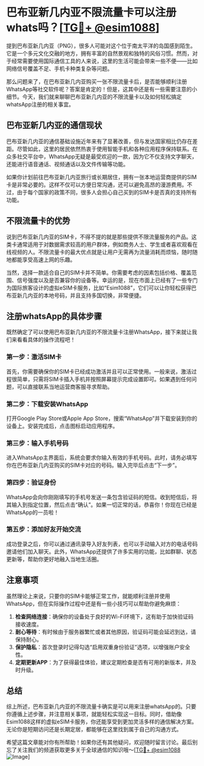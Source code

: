 # 巴布亚新几内亚不限流量卡可以注册whats吗？[[TG💪+ @esim1088](https://t.me/s/esim1088)]

提到巴布亚新几内亚（PNG），很多人可能对这个位于南太平洋的岛国感到陌生。它是一个多元文化交融的地方，拥有丰富的自然景观和独特的风俗习惯。然而，对于经常需要使用国际通信工具的人来说，这里的生活可能会带来一些不便——比如网络信号覆盖不足、手机卡种类复杂等问题。

那么问题来了，在巴布亚新几内亚购买一张不限流量卡后，是否能够顺利注册WhatsApp等社交软件呢？答案是肯定的！但是，这其中还是有一些需要注意的小细节。今天，我们就来聊聊巴布亚新几内亚的不限流量卡以及如何轻松搞定whatsApp注册的相关事宜。

## 巴布亚新几内亚的通信现状

巴布亚新几内亚的通信基础设施近年来有了显著改善，但与发达国家相比仍存在差距。尽管如此，这里的居民依然热衷于使用智能手机和各种应用程序保持联系。在众多社交平台中，WhatsApp无疑是最受欢迎的一款，因为它不仅支持文字聊天，还能进行语音通话、视频通话以及文件传输等功能。

如果你计划前往巴布亚新几内亚旅行或长期居住，拥有一张本地运营商提供的SIM卡是非常必要的。这样不仅可以方便日常沟通，还可以避免高昂的漫游费用。不过，由于每个国家的政策不同，很多人会担心自己买到的SIM卡是否真的支持所有功能。

## 不限流量卡的优势

说到巴布亚新几内亚的SIM卡，不得不提的就是那些提供不限流量服务的产品。这类卡通常适用于对数据需求较高的用户群体，例如商务人士、学生或者喜欢观看在线视频的人。不限流量卡的最大优点就是让用户无需再为流量消耗而烦恼，随时随地都能享受高速上网的乐趣。

当然，选择一款适合自己的SIM卡并不简单。你需要考虑的因素包括价格、覆盖范围、信号强度以及是否兼容你的设备等。幸运的是，现在市面上已经有了一些专门为国际旅客设计的虚拟eSIM卡服务，比如“Esim1088”，它们可以让你轻松获得巴布亚新几内亚的本地号码，并且支持多国切换，非常便捷。

## 注册whatsApp的具体步骤

既然确定了可以使用巴布亚新几内亚的不限流量卡注册WhatsApp，接下来就让我们来看看具体的操作流程吧！

### 第一步：激活SIM卡
首先，你需要确保你的SIM卡已经成功激活并且可以正常使用。一般来说，激活过程很简单，只需将SIM卡插入手机并按照屏幕提示完成设置即可。如果遇到任何问题，可以直接联系当地运营商客服寻求帮助。

### 第二步：下载安装WhatsApp
打开Google Play Store或Apple App Store，搜索“WhatsApp”并下载安装到你的设备上。安装完成后，点击图标启动应用程序。

### 第三步：输入手机号码
进入WhatsApp主界面后，系统会要求你输入有效的手机号码。此时，请务必填写你在巴布亚新几内亚购买的SIM卡对应的号码。输入完毕后点击“下一步”。

### 第四步：验证身份
WhatsApp会向你刚刚填写的手机号发送一条包含验证码的短信。收到短信后，将其输入到指定位置，然后点击“确认”。如果一切正常的话，恭喜你！你现在已经是WhatsApp的一员啦！

### 第五步：添加好友开始交流
成功登录之后，你可以通过通讯录导入好友列表，也可以手动输入对方的电话号码邀请他们加入聊天。此外，WhatsApp还提供了许多实用的功能，比如群聊、状态更新等，帮助你更好地融入当地生活圈。

## 注意事项

虽然理论上来说，只要你的SIM卡能够正常工作，就能顺利注册并使用WhatsApp，但在实际操作过程中还是有一些小技巧可以帮助你避免麻烦：

1. **检查网络连接**：确保你的设备处于良好的Wi-Fi环境下，这有助于加快验证码接收速度。
2. **耐心等待**：有时候由于服务器繁忙或者其他原因，验证码可能会延迟到达，请保持耐心。
3. **保护隐私**：首次登录时记得勾选“启用双重身份验证”选项，以增强账户安全性。
4. **定期更新APP**：为了获得最佳体验，建议定期检查是否有可用的新版本，并及时升级。

## 总结

综上所述，巴布亚新几内亚的不限流量卡确实是可以用来注册whatsApp的。只要你遵循上述步骤，并注意相关事项，就能轻松实现这一目标。同时，借助像Esim1088这样的虚拟eSIM卡服务，你还能享受到更加灵活多样的通信解决方案。无论你是短期访问还是长期定居，都能够在这里找到属于自己的沟通方式。

希望这篇文章能对你有所帮助！如果你还有其他疑问，欢迎随时留言讨论。最后别忘了关注我们的频道获取更多关于全球通信的知识哦～[[TG💪+ @esim1088](https://t.me/s/esim1088) ![Image](https://i.postimg.cc/4NQfJmqS/Snipaste-2025-05-13-00-14-12.png)]
